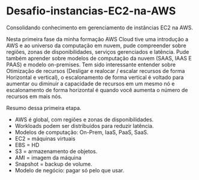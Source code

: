 # Desafio-instancias-EC2-na-AWS
Consolidando conhecimento em gerenciamento de instâncias EC2 na AWS.

Nesta primeira fase da minha formação AWS Cloud tive uma introdução a AWS e ao universo da computação em nuvem, pude compreender sobre regiões, zonas de disponibilidades, serviços gerenciados e latência. Pude também aprender sobre modelos de computação da nuvem (SAAS, IAAS E PAAS) e modelo on-premises. Tem sido interessante entender sobre Otimização de recursos (Desligar e realocar / escalar recursos de forma Horizontal e vertical), o escalonamento de forma vertical é voltado para aumentar ou diminuir a capacidade de recursos em um mesmo nó e escalonamento de forma horizontal é quando você aumenta o número de recursos em mais nós.


Resumo dessa primeira etapa.
- AWS é global, com regiões e zonas de disponibilidades.  
- Workloads podem ser distribuídos para reduzir latência.  
- Modelos de computação: On-Prem, IaaS, PaaS, SaaS.  
- EC2 = máquinas virtuais
- EBS = HD
- S3 = armazenamento de objetos.  
- AMI = imagem da máquina
- Snapshot = backup de volume.  
- Modelo de negócio: pagar só pelo que usar. 
